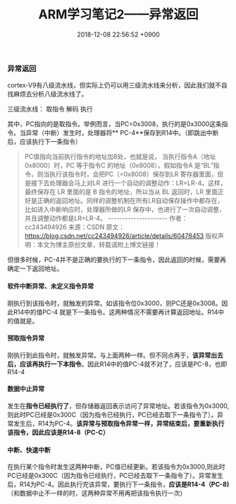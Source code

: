 ﻿---
layout: post
title: ARM学习笔记2——异常返回
date: 2018-12-08 22:56:52 +0900
categories: 硬件 技术
issue_id: 0
---
### 异常返回
cortex-V9有八级流水线，但实际上仍可以用三级流水线来分析，因此我们就不自找麻烦去分析八级流水线了。

三级流水线：
取指令 解码 执行

其中，PC指向的是取指令。举例而言，当PC=0x3008，执行的是0x3000这条指令。当异常（中断）发生时，处理器将** PC-4**保存到R14中。（即跳出中断后，应该执行下一条指令）

> PC值指向当前执行指令的地址加8处，也就是说， 当执行指令A（地址0x8000）时，PC 等于指令C 的地址（0x8008）。假如指令A
> 是“BL”指令，则当执行该指令时，会把PC（=0x8008）保存到LR 寄存器里面，但是接下去处理器会马上对LR
> 进行一个自动的调整动作：LR=LR-4。这样，最终保存在 LR 里面的是 B 指令的地址，所以当从 BL 返回时，LR
> 里面正好是正确的返回地址。同样的调整机制在所有LR自动保存操作中都存在，比如进入中断响应时，处理器所做的LR
> 保存中，也进行了一次自动调整，并且调整动作都是LR=LR-4。
> ---------------------  作者：cc243494926  来源：CSDN  原文：https://blog.csdn.net/cc243494926/article/details/60478453 
> 版权声明：本文为博主原创文章，转载请附上博文链接！

但很多时候，PC-4并不是正确的要执行的下一条指令，因此返回的时候，需要再确定一下返回地址。

#### 软件中断异常、未定义指令异常
刚执行到该指令时，就触发的异常。如该指令位0x3000，则PC还是0x3008。因此R14中的值PC-4 就是下一条指令。这两种情况不需要再计算返回地址。R14中的值就是。

#### 预取指令异常
刚执行到此指令时，就触发异常。与上面两种一样。但不同点再于，**该异常出去后，应该再执行一下本指令**。因此R14中的值PC-4就不对了，应该是PC-8，也即R14-4

#### 数据中止异常
发生在**指令已经执行了**，但存储器返回表示访问了异常地址。若该指令为0x3000,则此时PC已经是0x300C（因为指令已经执行，PC已经去取下一条指令了）。异常发生后，R14为PC-4。**该异常与预取指令异常一样，异常结束后，要重新执行该指令，因此应该是R14-8（PC-C）**

#### 中断、快速中断
在执行某个指令时发生这两种中断，PC值已经更新。若该指令为0x3000,则此时PC已经是0x300C（因为指令已经执行，PC已经去取下一条指令了）。异常发生后，R14为PC-4。因此执行完该异常，要执行下一条指令，**应该是R14-4（PC-8)**  （和数据中止不一样的时，这两种异常不用再把该指令执行一次）











